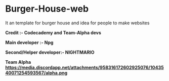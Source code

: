 # Burger-House-web
It an template for burger house and idea for people to make websites <b>



Credit :- Codecademy and Team-Alpha devs <b> 

Main developer :- Npg <b>

Second/Helper developer:- NIGHTMARIO

Team Alpha
 https://media.discordapp.net/attachments/958316172602925076/1043540071254593567/alpha.png
